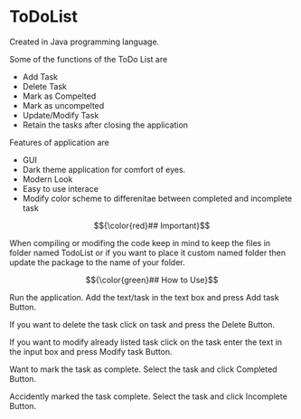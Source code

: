 # ToDoList

Created in Java programming language.

Some of the functions of the ToDo List are

- Add Task
- Delete Task
- Mark as Compelted
- Mark as uncompelted
- Update/Modify Task
- Retain the tasks after closing the application

Features of application are

- GUI
- Dark theme application for comfort of eyes.
- Modern Look
- Easy to use interace
- Modify color scheme to differenitae between completed and incomplete task

$${\color{red}## Important}$$

When compiling or modifing the code keep in mind to keep the files in folder named TodoList or if you want to place it custom named folder then update the package to the name of your folder.

$${\color{green}## How to Use}$$

Run the application. Add the text/task in the text box and press Add task Button.

If you want to delete the task click on task and press the Delete Button.

If you want to modify already listed task click on the task enter the text in the input box and press Modify task Button.

Want to mark the task as complete. Select the task and click Completed Button.

Accidently marked the task complete. Select the task and click Incomplete Button.
